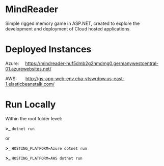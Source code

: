 # MindReader

Simple rigged memory game in ASP.NET, created to explore the development and deployment of Cloud hosted applications.

# Deployed Instances

Azure: &nbsp;&nbsp;&nbsp; https://mindreader-huf5dmb2g2hmdmg0.germanywestcentral-01.azurewebsites.net/

AWS: &nbsp;&nbsp;&nbsp;&nbsp;&nbsp; http://gs-app-web-env.eba-vtswrdpw.us-east-1.elasticbeanstalk.com/ 

# Run Locally

Within the root folder level:

**>_** `dotnet run`

or

**>_** `HOSTING_PLATFORM=Azure dotnet run`

**>_** `HOSTING_PLATFORM=AWS dotnet run`
